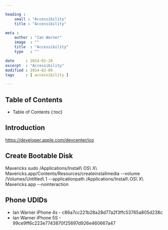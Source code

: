 ```yaml
---

heading :
    small : "Accessibility"
    title : "Accessibility"

meta :
    author : "Ian Warner"
    image  : ""
    title  : "Accessibility"
    type   : ""

date     : 2014-01-20
excerpt  : "Accessibility"
modified : 2014-02-09
tags     : [ accessibility ]

---
```


## Table of Contents

* Table of Contents
{:toc}

## Introduction
https://developer.apple.com/devcenter/ios

## Create Bootable Disk

Mavericks
    sudo /Applications/Install\ OS\ X\ Mavericks.app/Contents/Resources/createinstallmedia --volume /Volumes/Untitled\ 1 --applicationpath /Applications/Install\ OS\ X\ Mavericks.app --nointeraction

## Phone UDIDs

* Ian Warner iPhone 4s - c86a7cc221b28a28d77a2f3ffc53765a805d238c
* Ian Warner iPhone 5S - 99ce9ff6c223e7743870f25697d926e460667a47